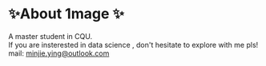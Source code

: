 # ✨About 1mage ✨
A master student in CQU.
<br>
If you are insterested in data science , don't hesitate to explore with me pls!
mail: minjie.ying@outlook.com

